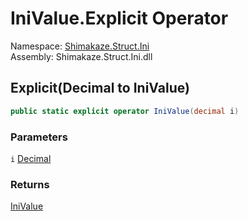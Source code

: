 # IniValue.Explicit Operator
Namespace: [Shimakaze.Struct.Ini](Shimakaze.Struct.Ini/Shimakaze.Struct.Ini.md)  
Assembly: Shimakaze.Struct.Ini.dll  


## Explicit(Decimal to IniValue)
```csharp
public static explicit operator IniValue(decimal i)
```
### Parameters
`i` [Decimal](//docs.microsoft.com/dotnet/api/system.Decimal)

### Returns
[IniValue](Shimakaze.Struct.Ini/IniValue/IniValue.md)
